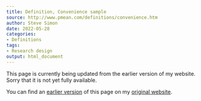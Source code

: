 ```yaml
---
title: Definition, Convenience sample
source: http://www.pmean.com/definitions/convenience.htm
author: Steve Simon
date: 2022-05-28
categories:
- Definitions
tags:
- Research design
output: html_document
---
```


This page is currently being updated from the earlier version of my website. Sorry that it is not yet fully available.

<!---More--->


You can find an [earlier version][sim1] of this page on my [original website][sim2].

[sim1]: http://www.pmean.com/definitions/convenience.htm
[sim2]: http://www.pmean.com/original_site.html
